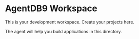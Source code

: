 # AgentDB9 Workspace

This is your development workspace. Create your projects here.

The agent will help you build applications in this directory.

